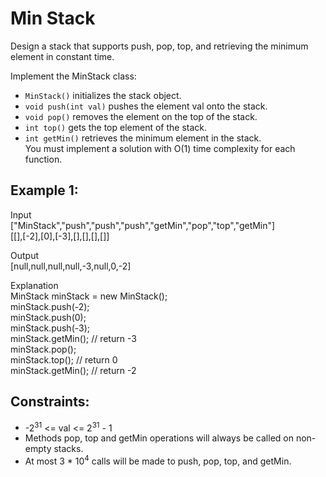 # Min Stack
Design a stack that supports push, pop, top, and retrieving the minimum element in constant time.

Implement the MinStack class:

- ```MinStack()``` initializes the stack object.
- ```void push(int val)``` pushes the element val onto the stack.
- ```void pop()``` removes the element on the top of the stack.
- ```int top()``` gets the top element of the stack.
- ```int getMin()``` retrieves the minimum element in the stack.  
You must implement a solution with O(1) time complexity for each function.

 

## Example 1:

Input  
["MinStack","push","push","push","getMin","pop","top","getMin"]  
[[],[-2],[0],[-3],[],[],[],[]]  

Output  
[null,null,null,null,-3,null,0,-2]  

Explanation  
MinStack minStack = new MinStack();  
minStack.push(-2);  
minStack.push(0);  
minStack.push(-3);  
minStack.getMin(); // return -3   
minStack.pop();  
minStack.top();    // return 0  
minStack.getMin(); // return -2  
 

## Constraints:

- -2<sup>31</sup> <= val <= 2<sup>31</sup> - 1
- Methods pop, top and getMin operations will always be called on non-empty stacks.
- At most 3 * 10<sup>4</sup> calls will be made to push, pop, top, and getMin.